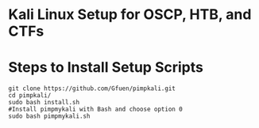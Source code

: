 # Kali Linux Setup for OSCP, HTB, and CTFs



# Steps to Install Setup Scripts


```
git clone https://github.com/Gfuen/pimpkali.git
cd pimpkali/
sudo bash install.sh
#Install pimpmykali with Bash and choose option 0
sudo bash pimpmykali.sh
```

